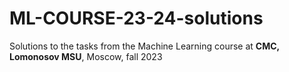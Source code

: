 # ML-COURSE-23-24-solutions
Solutions to the tasks from the Machine Learning course at **CMC, Lomonosov MSU**, Moscow, fall 2023

